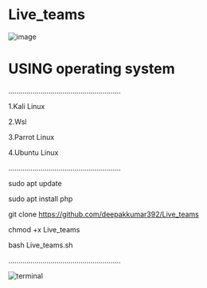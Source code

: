 # Live_teams

![image](https://github.com/deepakkumar392/Live_teams/assets/64240810/4027b1ff-0a74-43eb-8689-43d13e14760f)


<h1>USING operating system </h1>


........................................................

                                                              
<h>
  
1.Kali Linux 
  
2.Wsl

3.Parrot Linux 

4.Ubuntu Linux</h>

........................................................

<h>
  
sudo apt update
  
sudo apt install php

git clone https://github.com/deepakkumar392/Live_teams

chmod +x Live_teams

bash Live_teams.sh </h>
                    
........................................................


![terminal](https://github.com/techteams0/Live_teams/assets/64240810/4779b3f2-5f6d-4f80-9e64-195207c618f9)



